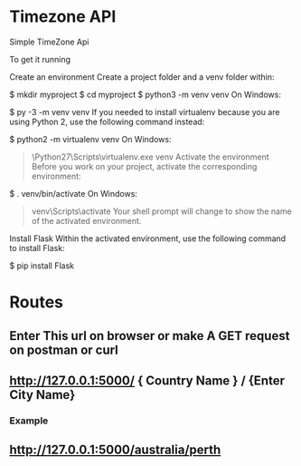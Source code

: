 # Timezone API
Simple TimeZone Api


To get it running 

Create an environment
Create a project folder and a venv folder within:

$ mkdir myproject
$ cd myproject
$ python3 -m venv venv
On Windows:

$ py -3 -m venv venv
If you needed to install virtualenv because you are using Python 2, use the following command instead:

$ python2 -m virtualenv venv
On Windows:

> \Python27\Scripts\virtualenv.exe venv
Activate the environment
Before you work on your project, activate the corresponding environment:

$ . venv/bin/activate
On Windows:

> venv\Scripts\activate
Your shell prompt will change to show the name of the activated environment.

Install Flask
Within the activated environment, use the following command to install Flask:

$ pip install Flask


# Routes
## Enter This url on browser or make A **GET** request on postman or curl 
## http://127.0.0.1:5000/ { Country Name } / {Enter City Name}
### Example
## http://127.0.0.1:5000/australia/perth


